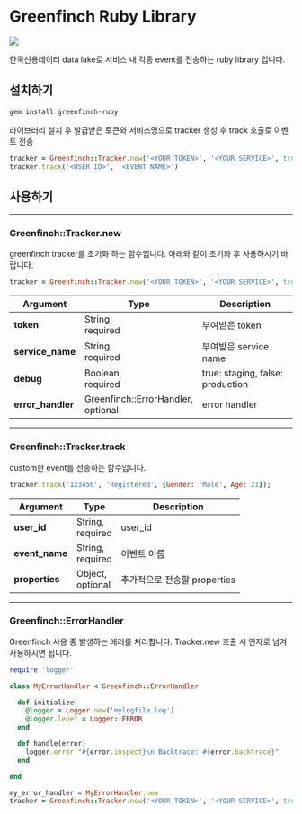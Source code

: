 # Greenfinch Ruby Library
![](https://upload.wikimedia.org/wikipedia/commons/3/32/Carduelis_chloris_3_%28Marek_Szczepanek%29.jpg)

한국신용데이터 data lake로 서비스 내 각종 event를 전송하는 ruby library 입니다. 

## 설치하기
```sh
gem install greenfinch-ruby
```

라이브러리 설치 후 발급받은 토큰와 서비스명으로 tracker 생성 후 track 호출로 이벤트 전송

```ruby
tracker = Greenfinch::Tracker.new('<YOUR TOKEN>', '<YOUR SERVICE>', true)
tracker.track('<USER ID>', '<EVENT NAME>')
```

## 사용하기
___
### Greenfinch::Tracker.new
greenfinch tracker를 초기화 하는 함수입니다. 아래와 같이 초기화 후 사용하시기 바랍니다.

```ruby
tracker = Greenfinch::Tracker.new('<YOUR TOKEN>', '<YOUR SERVICE>', true)
```

| Argument | Type | Description |
| ------------- | ------------- | ----- |
| **token** | <span class="mp-arg-type">String, </span></br></span><span class="mp-arg-required">required</span> | 부여받은 token |
| **service_name** | <span class="mp-arg-type">String, </span></br></span><span class="mp-arg-required">required</span> | 부여받은 service name |
| **debug** | <span class="mp-arg-type">Boolean, </span></br></span><span class="mp-arg-required">required</span> | true: staging, false: production |
| **error_handler** | <span class="mp-arg-type">Greenfinch::ErrorHandler, </span></br></span><span class="mp-arg-required">optional</span> | error handler |


___
### Greenfinch::Tracker.track
custom한 event를 전송하는 함수입니다.


```ruby
tracker.track('123456', 'Registered', {Gender: 'Male', Age: 21});
```

| Argument | Type | Description |
| ------------- | ------------- | ----- |
| **user_id** | <span class="mp-arg-type">String, </span></br></span><span class="mp-arg-required">required</span> | user_id |
| **event_name** | <span class="mp-arg-type">String, </span></br></span><span class="mp-arg-required">required</span> | 이벤트 이름 |
| **properties** | <span class="mp-arg-type">Object, </span></br></span><span class="mp-arg-optional">optional</span> | 추가적으로 전송할 properties |

___
### Greenfinch::ErrorHandler
Greenfinch 사용 중 발생하는 에러를 처리합니다. Tracker.new 호출 시 인자로 넘겨 사용하시면 됩니다.


```ruby
require 'logger'

class MyErrorHandler < Greenfinch::ErrorHandler

  def initialize
    @logger = Logger.new('mylogfile.log')
    @logger.level = Logger::ERROR
  end

  def handle(error)
    logger.error "#{error.inspect}\n Backtrace: #{error.backtrace}"
  end

end

my_error_handler = MyErrorHandler.new
tracker = Greenfinch::Tracker.new('<YOUR TOKEN>', '<YOUR SERVICE>', true, my_error_handler)
```
